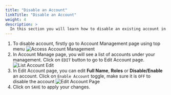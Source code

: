```yaml
---
title: "Disable an Account"
linkTitle: "Disable an Account"
weight: 4
description: >
  In this section you will learn how to disable an existing account in Palexy. This is useful when an user leaves your company and you can always enable the account again when they come back.
---
```


1. To disable account, firstly go to Account Management page using top menu
<img src="https://storage.googleapis.com/palexy-static-files/documents/access_account_management.jpg"
     alt="Access Account Management"/>
2. In Account Manage page, you will see a list of accounts under your management. Click on `EDIT` button to go to Edit Account page.
<img src="https://storage.googleapis.com/palexy-static-files/documents/account_list_edit_account.jpg"
     alt="List Account Edit "/>
3. In Edit Account page, you can edit **Full Name**, **Roles** or **Disable/Enable** an account. Click on `Enable Account` toggle, make sure it is `OFF` to disable the account
<img src="https://storage.googleapis.com/palexy-static-files/documents/edit_account.jpg"
     alt="Edit Account Page"/>
4. Click on `SAVE` to apply your changes.